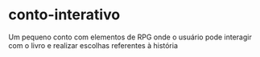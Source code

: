 # conto-interativo
 Um pequeno conto com elementos de RPG onde o usuário pode interagir com o livro e realizar escolhas referentes à história
